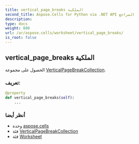 ```yaml
---
title: vertical_page_breaks الملكية
second_title: Aspose.Cells for Python via .NET API المراجع
description:
type: docs
weight: 880
url: /ar/aspose.cells/worksheet/vertical_page_breaks/
is_root: false
---
```

##  vertical_page_breaks الملكية

الحصول على مجموعة [VerticalPageBreakCollection](/cells/python-net/ar/aspose.cells/verticalpagebreakcollection).
###  تعريف:
```python
@property
def vertical_page_breaks(self):
    ...
```

###  أنظر أيضا
* وحدة [aspose.cells](../../)
* فئة [VerticalPageBreakCollection](/cells/python-net/ar/aspose.cells/verticalpagebreakcollection)
* فئة [Worksheet](/cells/python-net/ar/aspose.cells/worksheet)
